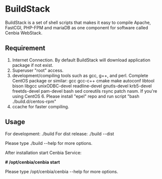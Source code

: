 BuildStack
==========

BuildStack is a set of shell scripts that makes it easy to compile  Apache, FastCGI, PHP-FPM and mariaDB
as one component for software called Cenbia WebStack.

Requirement
-----------
1. Internet Connection. By default BuildStack will download application package if not exist.
2. Superuser "root" access.
3. development/compiling tools such as gcc, g++, and perl.
   Complete CentOS package or similar: gcc gcc-c++ cmake make autoconf libtool bison libgcc unixODBC-devel readline-devel gnutls-devel 
   krb5-devel freetds-devel pam-devel bash sed coreutils rsync patch nasm. 
   If you're using CentOS 6. Please install "epel" repo and run script "bash ./build.d/centos-rpm"
4. ccache for faster compiling.

Usage
------
For development: ./build
For dist release: ./build --dist

Please type ./build --help for more options.

After installation start Cenbia Service:

**# /opt/cenbia/cenbia start**

Please type /opt/cenbia/cenbia --help for more options.


